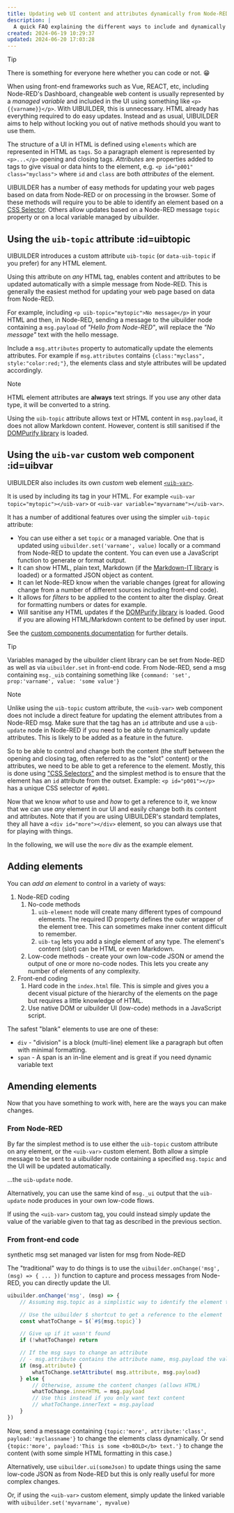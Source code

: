 ```yaml
---
title: Updating web UI content and attributes dynamically from Node-RED
description: |
  A quick FAQ explaining the different ways to include and dynamically change data on your web pages from Node-RED.
created: 2024-06-19 10:29:37
updated: 2024-06-20 17:03:28
---
```


> [!TIP]
> There is something for everyone here whether you can code or not. 😁

When using front-end frameworks such as Vue, REACT, etc, including Node-RED's Dashboard, changeable web content is usually represented by a *managed variable* and included in the UI using something like `<p>{{varname}}</p>`. With UIBUILDER, this is unnecessary. HTML already has everything required to do easy updates. Instead and as usual, UIBUILDER aims to help without locking you out of native methods should you want to use them.

The structure of a UI in HTML is defined using `elements` which are represented in HTML as `tags`. So a paragraph element is represented by `<p>...</p>` opening and closing tags. *Attributes* are properties added to tags to give visual or data hints to the element, e.g. `<p id="p001" class="myclass">` where `id` and `class` are both _attributes_ of the element.

UIBUILDER has a number of easy methods for updating your web pages based on data from Node-RED or on processing in the browser. Some of these methods will require you to be able to identify an element based on a [CSS Selector](/how-to/css-selectors). Others allow updates based on a Node-RED message `topic` property or on a local variable managed by uibuilder.

## Using the `uib-topic` attribute :id=uibtopic

UIBUILDER introduces a custom attribute `uib-topic` (or `data-uib-topic` if you prefer) for any HTML element.

Using this attribute on *any* HTML tag, enables content and attributes to be updated automatically with a simple message from Node-RED. This is generally the easiest method for updating your web page based on data from Node-RED.

For example, including `<p uib-topic="mytopic">No message</p>` in your HTML and then, in Node-RED, sending a message to the uibuilder node containing a `msg.payload` of *"Hello from Node-RED"*, will replace the *"No message"* text with the hello message.

Include a `msg.attributes` property to automatically update the elements attributes. For example if `msg.attributes` contains `{class:"myclass", style:"color:red;"}`, the elements class and style attributes will be updated accordingly.

> [!NOTE]
> HTML element attributes are **always** text strings. If you use any other data type, it will be converted to a string.
>
> Using the `uib-topic` attribute allows text or HTML content in `msg.payload`, it does not allow Markdown content. However, content is still sanitised if the [DOMPurify library](/client-docs/readme#_1-dompurify-sanitises-html-to-ensure-safety-and-security) is loaded.

## Using the `uib-var` custom web component :id=uibvar

UIBUILDER also includes its own *custom* web element [`<uib-var>`](/client-docs/custom-components#uib-var). 

It is used by including its tag in your HTML. For example `<uib-var topic="mytopic"></uib-var>` or `<uib-var variable="myvarname"></uib-var>`.

It has a number of additional features over using the simpler `uib-topic` attribute: 

* You can use either a set `topic` or a managed variable. One that is updated using `uibuilder.set('varname', value)` locally or a command from Node-RED to update the content. You can even use a JavaScript function to generate or format output.
* It can show HTML, plain text, Markdown (if the [Markdown-IT library](/client-docs/readme#_2-markdown-it-converts-markdown-markup-into-html) is loaded) or a formatted JSON object as content.
* It can let Node-RED know when the variable changes (great for allowing change from a number of different sources including front-end code).
* It allows for _filters_ to be applied to the content to alter the display. Great for formatting numbers or dates for example.
* Will sanitise any HTML updates if the [DOMPurify library](/client-docs/readme#_1-dompurify-sanitises-html-to-ensure-safety-and-security) is loaded. Good if you are allowing HTML/Markdown content to be defined by user input.

See the [custom components documentation](/client-docs/custom-components#uib-var) for further details.

> [!TIP]
> Variables managed by the uibuilder client library can be set from Node-RED as well as via `uibuilder.set` in front-end code.
> From Node-RED, send a msg containing `msg._uib` containing something like `{command: 'set', prop:'varname', value: 'some value'}`

> [!NOTE]
> Unlike using the `uib-topic` custom attribute, the `<uib-var>` web component does not include a direct feature for updating the element attributes from a Node-RED msg.
> Make sure that the tag has an `id` attribute and use a `uib-update` node in Node-RED if you need to be able to dynamically update attributes.
> This is likely to be added as a feature in the future.


So to be able to control and change both the content (the stuff between the opening and closing tag, often referred to as the "slot" content) or the attributes, we need to be able to get a reference to the element. Mostly, this is done using ["CSS Selectors"](https://totallyinformation.github.io/node-red-contrib-uibuilder/#/how-to/css-selectors) and the simplest method is to ensure that the element has an `id` attribute from the outset. Example: `<p id="p001"></p>` has a unique CSS selector of `#p001`.

Now that we know _what_ to use and _how_ to get a reference to it, we know that we can use _any_ element in our UI and easily change both its content and attributes. Note that if you are using UIBUILDER's standard templates, they all have a `<div id="more"></div>` element, so you can always use that for playing with things.

In the following, we will use the `more` div as the example element.

## Adding elements

You can *add an element* to control in a variety of ways:

1. Node-RED coding
   1. No-code methods
      1. `uib-element` node will create many different types of compound elements. The required ID property defines the outer wrapper of the element tree. This can sometimes make inner content difficult to remember.
      2. `uib-tag` lets you add a single element of any type. The element's content (slot) can be HTML or even Markdown.
   2. Low-code methods - create your own low-code JSON or amend the output of one or more no-code nodes. This lets you create any number of elements of any complexity.
2. Front-end coding
   1. Hard code in the `index.html` file. This is simple and gives you a decent visual picture of the hierarchy of the elements on the page but requires a little knowledge of HTML.
   2. Use native DOM or uibuilder UI (low-code) methods in a JavaScript script.

The safest "blank" elements to use are one of these:

* `div` - "division" is a block (multi-line) element like a paragraph but often with minimal formatting.
* `span` - A span is an in-line element and is great if you need dynamic variable text


## Amending elements

Now that you have something to work with, here are the ways you can make changes.

### From Node-RED

By far the simplest method is to use either the `uib-topic` custom attribute on any element, or the `<uib-var>` custom element. Both allow a simple message to be sent to a uibuilder node containing a specified `msg.topic` and the UI will be updated automatically.

...the `uib-update` node.

Alternatively, you can use the same kind of `msg._ui` output that the `uib-update` node produces in your own low-code flows.

If using the `<uib-var>` custom tag, you could instead simply update the value of the variable given to that tag as described in the previous section.

### From front-end code

synthetic msg
set managed var
listen for msg from Node-RED

The "traditional" way to do things is to use the `uibuilder.onChange('msg', (msg) => { ... })` function to capture and process messages from Node-RED, you can directly update the UI.

```javascript
uibuilder.onChange('msg', (msg) => {
    // Assuming msg.topic as a simplistic way to identify the element to change

    // Use the uibuilder $ shortcut to get a reference to the element
    const whatToChange = $(`#${msg.topic}`)

    // Give up if it wasn't found
    if (!whatToChange) return

    // If the msg says to change an attribute
    // - msg.attribute contains the attribute name, msg.payload the value
    if (msg.attribute) {
        whatToChange.setAttribute( msg.attribute, msg.payload)
    } else {
        // Otherwise, assume the content changes (allows HTML)
        whatToChange.innerHTML = msg.payload
        // Use this instead if you only want text content
        // whatToChange.innerText = msg.payload
    }
})
```

Now, send a message containing `{topic:'more', attribute:'class', payload:'myclassname'}` to change the elements class dynamically. Or send `{topic:'more', payload:'This is some <b>BOLD</b> text.'}` to change the content (with some simple HTML formatting in this case.)

Alternatively, use `uibuilder.ui(someJson)` to update things using the same low-code JSON as from Node-RED but this is only really useful for more complex changes.

Or, if using the `<uib-var>` custom element, simply update the linked variable with `uibuilder.set('myvarname', myvalue)`
